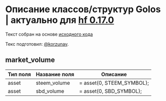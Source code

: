 # Описание классов/структур Golos | актуально для [hf 0.17.0](https://github.com/GolosChain/golos/releases/tag/v0.17.0)
Текст собран на основе [исходного кода](https://github.com/GolosChain/golos/tree/master/plugins/market_history/include/golos/plugins/market_history/market_history_objects.hpp)

Текс подготовил: [@korzunav](https://golos.io/@korzunav).

## market_volume


|Тип поля|Название поля|Описание|
|--------|-------------|--------|
|asset|steem_volume|= asset(0, STEEM_SYMBOL);|
|asset|sbd_volume|= asset(0, SBD_SYMBOL);|
